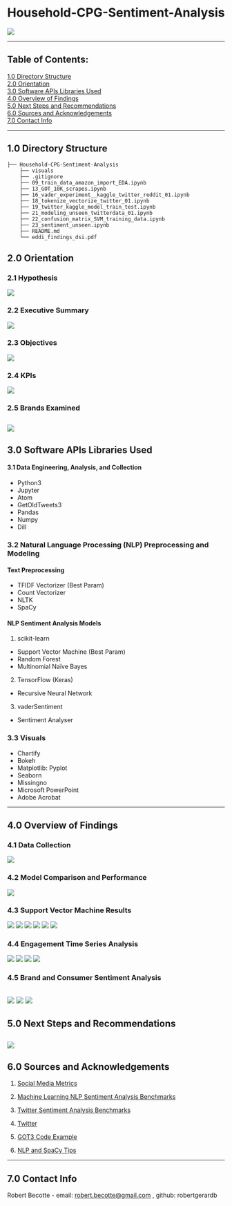 # Household-CPG-Sentiment-Analysis

![](./visuals/00_slides/Slide1.PNG)

---
## Table of Contents:
[1.0 Directory Structure](#10-directory-structure)<br>
[2.0 Orientation](#20-orientation)<br>
[3.0 Software APIs Libraries Used](#30-software-apis-libraries-used)<br>
[4.0 Overview of Findings](#40-high-level-overview-of-findings)<br>
[5.0 Next Steps and Recommendations](#50-next-steps-and-recommendations)<br>
[6.0 Sources and Acknowledgements](#60-sources-and-acknowledgements)<br>
[7.0 Contact Info](#70-contact-info)<br>

---
## 1.0 Directory Structure
```
├── Household-CPG-Sentiment-Analysis
    ├── visuals
    ├── .gitignore
    ├── 09_train_data_amazon_import_EDA.ipynb
    ├── 13_GOT_10K_scrapes.ipynb
    ├── 16_vader_experiment__kaggle_twitter_reddit_01.ipynb
    ├── 18_tokenize_vectorize_twitter_01.ipynb
    ├── 19_twitter_kaggle_model_train_test.ipynb
    ├── 21_modeling_unseen_twitterdata_01.ipynb
    ├── 22_confusion_matrix_SVM_training_data.ipynb
    ├── 23_sentiment_unseen.ipynb
    ├── README.md
    └── eddi_findings_dsi.pdf
```    
## 2.0 Orientation

### 2.1 Hypothesis
![](./visuals/00_slides/Slide3.PNG)

### 2.2 Executive Summary
![](./visuals/00_slides/Slide5.PNG)

### 2.3 Objectives
![](./visuals/00_slides/Slide4.PNG)

### 2.4 KPIs
![](./visuals/00_slides/Slide7.PNG)

### 2.5 Brands Examined
![](./visuals/00_slides/Slide8.PNG)
---
## 3.0 Software APIs Libraries Used

#### 3.1 Data Engineering, Analysis, and Collection
- Python3
- Jupyter
- Atom
- GetOldTweets3
- Pandas
- Numpy
- Dill

### 3.2 Natural Language Processing (NLP) Preprocessing and Modeling
#### Text Preprocessing
- TFIDF Vectorizer (Best Param)
- Count Vectorizer
- NLTK
- SpaCy
#### NLP Sentiment Analysis Models
1. scikit-learn
- Support Vector Machine (Best Param)
- Random Forest
- Multinomial Naïve Bayes
2. TensorFlow (Keras)
- Recursive Neural Network
3. vaderSentiment
- Sentiment Analyser

### 3.3 Visuals
- Chartify
- Bokeh
- Matplotlib: Pyplot
- Seaborn
- Missingno
- Microsoft PowerPoint
- Adobe Acrobat
---
## 4.0 Overview of Findings

### 4.1 Data Collection
![](./visuals/00_slides/Slide8.PNG)

### 4.2 Model Comparison and Performance
![](./visuals/00_slides/Slide13.PNG)

### 4.3 Support Vector Machine Results
![](./visuals/00_slides/Slide14.PNG)
![](./visuals/00_slides/Slide15.PNG)
![](./visuals/00_slides/Slide16.PNG)
![](./visuals/00_slides/Slide17.PNG)
![](./visuals/00_slides/Slide19.PNG)
![](./visuals/00_slides/Slide20.PNG)

### 4.4 Engagement Time Series Analysis
![](./visuals/00_slides/Slide22.PNG)
![](./visuals/00_slides/Slide23.PNG)
![](./visuals/00_slides/Slide24.PNG)
![](./visuals/00_slides/Slide25.PNG)

### 4.5 Brand and Consumer Sentiment Analysis
![](./visuals/00_slides/Slide27.PNG)
![](./visuals/00_slides/Slide29.PNG)
![](./visuals/00_slides/Slide30.PNG)
---
## 5.0 Next Steps and Recommendations
![](./visuals/00_slides/Slide32.PNG)
---
## 6.0 Sources and Acknowledgements
1. <a href="https://sproutsocial.com/insights/twitter-mentions/">Social Media Metrics</a>

2. <a href="http://nlpprogress.com/english/sentiment_analysis.html">Machine Learning NLP Sentiment Analysis Benchmarks</a>

3. <a href="https://pdfs.semanticscholar.org/d0a5/21c8cc0508f1003f3e1d1fbf49780d9062f7.pdf">Twitter Sentiment Analysis Benchmarks</a>

4. <a href="http://twitter.com>NLP Sentiment Analysis Benchmarks">Twitter</a>

5. <a href="https://towardsdatascience.com/how-to-scrape-tweets-from-twitter-59287e20f0f1">GOT3 Code Example</a>

6. <a href="https://towardsdatascience.com/machine-learning-for-text-classification-using-spacy-in-python-b276b4051a49">NLP and SpaCy Tips</a>
---
## 7.0 Contact Info
Robert Becotte - email: robert.becotte@gmail.com , github: robertgerardb <br>
